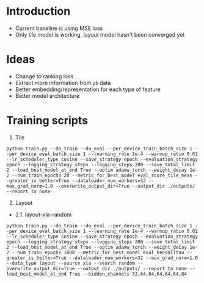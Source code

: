 # Introduction

- Current baseline is using MSE loss
- Only tile model is working, layout model hasn't been converged yet

# Ideas
- Change to ranking loss
- Extract more information from `pb` data
- Better embedding/representation for each type of feature
- Better model architecture

# Training scripts

1. Tile
```
python train.py --do_train --do_eval --per_device_train_batch_size 1 --per_device_eval_batch_size 1 --learning_rate 1e-4 --warmup_ratio 0.01 --lr_scheduler_type cosine --save_strategy epoch --evaluation_strategy epoch --logging_strategy steps --logging_steps 200 --save_total_limit 2 --load_best_model_at_end True --optim adamw_torch --weight_decay 1e-2 --num_train_epochs 20 --metric_for_best_model eval_score_tile_mean --greater_is_better=True --dataloader_num_workers=32 --max_grad_norm=1.0 --overwrite_output_dir=True --output_dir ./outputs/ --report_to none
```

2. Layout
- 2.1. layout-xla-random
```
python train.py --do_train --do_eval --per_device_train_batch_size 1 --per_device_eval_batch_size 1 --learning_rate 1e-4 --warmup_ratio 0.01 --lr_scheduler_type cosine --save_strategy epoch --evaluation_strategy epoch --logging_strategy steps --logging_steps 200 --save_total_limit 2 --load_best_model_at_end True --optim adamw_torch --weight_decay 1e-2 --num_train_epochs 1000 --metric_for_best_model eval_kendalltau --greater_is_better=True --dataloader_num_workers=32 --max_grad_norm=1.0 --data_type layout --source xla --search random --overwrite_output_dir=True --output_dir ./outputs/ --report_to none --load_best_model_at_end True --hidden_channels 32,64,64,64,64,64,84
```